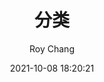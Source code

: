 ---
title: 分类
date: 2021-10-08 18:20:21
about: Roy-Chang
type: categories
layout: categories
author: Roy Chang
---